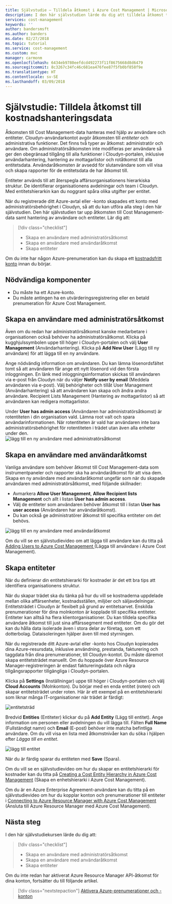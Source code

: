 ```yaml
---
title: Självstudie – Tilldela åtkomst i Azure Cost Management | Microsoft Docs
description: I den här självstudien lärde du dig att tilldela åtkomst till kostnadshanteringsdata med användarkonton som definierar åtkomstnivåer till entiteter.
services: cost-management
keywords: ''
author: bandersmsft
ms.author: banders
ms.date: 02/27/2018
ms.topic: tutorial
ms.service: cost-management
ms.custom: mvc
manager: carmonm
ms.openlocfilehash: 6434eb9780eefdcd492273f11f8675668d8d6479
ms.sourcegitcommit: 8c3267c34fc46c681ea476fee87f5fb0bf858f9e
ms.translationtype: HT
ms.contentlocale: sv-SE
ms.lasthandoff: 03/09/2018
---
```

# <a name="tutorial-assign-access-to-cost-management-data"></a>Självstudie: Tilldela åtkomst till kostnadshanteringsdata

Åtkomsten till Cost Management-data hanteras med hjälp av användare och entiteter. Cloudyn-användarkontot avgör åtkomsten till *entiteter* och administrativa funktioner. Det finns två typer av åtkomst: administratör och användare. Om administratörsåtkomsten inte modifieras per användare så ger den obegränsad tillgång till alla funktioner i Cloudyn-portalen, inklusive användarhantering, hantering av mottagarlistor och rotåtkomst till alla entitetsdata. Användaråtkomsten är avsedd för slutanvändare som vill visa och skapa rapporter för de entitetsdata de har åtkomst till.

Entiteter används till att återspegla affärsorganisationens hierarkiska struktur. De identifierar organisationens avdelningar och team i Cloudyn. Med entitetshierarkin kan du noggrant spåra olika utgifter per entitet.

När du registrerade ditt Azure-avtal eller -konto skapades ett konto med administratörsbehörighet i Cloudyn, så att du kan utföra alla steg i den här självstudien. Den här självstudien tar upp åtkomsten till Cost Management-data samt hantering av användare och entiteter. Lär dig att:

> [!div class="checklist"]
> * Skapa en användare med administratörsåtkomst
> * Skapa en användare med användaråtkomst
> * Skapa entiteter

Om du inte har någon Azure-prenumeration kan du skapa ett [kostnadsfritt konto](https://azure.microsoft.com/free/?WT.mc_id=A261C142F) innan du börjar.

## <a name="prerequisites"></a>Nödvändiga komponenter

- Du måste ha ett Azure-konto.
- Du måste antingen ha en utvärderingsregistrering eller en betald prenumeration för Azure Cost Management.

## <a name="create-a-user-with-admin-access"></a>Skapa en användare med administratörsåtkomst

Även om du redan har administratörsåtkomst kanske medarbetare i organisationen också behöver ha administratörsåtkomst. Klicka på kugghjulssymbolen uppe till höger i Cloudyn-portalen och välj **User Management** (Användarhantering). Klicka på **Add New User** (Lägg till ny användare) för att lägga till en ny användare.

Ange nödvändig information om användaren. Du kan lämna lösenordsfältet tomt så att användaren får ange ett nytt lösenord vid den första inloggningen. En länk med inloggningsinformation skickas till användaren via e-post från Cloudyn när du väljer **Notify user by email** (Meddela användaren via e-post). Välj behörigheter och tillåt User Management (Användarhantering) så att användaren kan skapa och ändra andra användare. Recipient Lists Management (Hantering av mottagarlistor) så att användaren kan redigera mottagarlistor.

Under **User has admin access** (Användaren har administratörsåtkomst) är rotentiteten i din organisation vald. Lämna root valt och spara användarinformationen. När rotentiteten är vald har användaren inte bara administratörsbehörighet för rotentiteten i trädet utan även alla enheter under den.  
  ![lägg till en ny användare med administratörsåtkomst](.\media\tutorial-user-access\new-admin-access.png)

## <a name="create-a-user-with-user-access"></a>Skapa en användare med användaråtkomst
Vanliga användare som behöver åtkomst till Cost Management-data som instrumentpaneler och rapporter ska ha användaråtkomst för att visa dem. Skapa en ny användare med användaråtkomst ungefär som när du skapade användaren med administratörsåtkomst, med följande skillnader:

- Avmarkera **Allow User Management**, **Allow Recipient lists Management** och allt i listan **User has admin access**.
- Välj de entiteter som användaren behöver åtkomst till i listan **User has user access** (Användaren har användaråtkomst).
- Du kan också ge administratörer åtkomst till specifika entiteter om det behövs.

![lägg till en ny användare med användaråtkomst](.\media\tutorial-user-access\new-user-access.png)

Om du vill se en självstudievideo om att lägga till användare kan du titta på [Adding Users to Azure Cost Management ](https://youtu.be/Nzn7GLahx30) (Lägga till användare i Azure Cost Management).

## <a name="create-entities"></a>Skapa entiteter

När du definierar din entitetshierarki för kostnader är det ett bra tips att identifiera organisationens struktur.

När du skapar trädet ska du tänka på hur du vill se kostnaderna uppdelade mellan olika affärsenheter, kostnadsställen, miljöer och säljavdelningar. Entitetsträdet i Cloudyn är flexibelt på grund av entitetsarvet. Enskilda prenumerationer för dina molnkonton är kopplade till specifika entiteter. Entiteter kan alltså ha flera klientorganisationer. Du kan tilldela specifika användare åtkomst till just sina affärssegment med entiteter. Om du gör det kan du hålla data isolerade även i stora delar av företag, som ett dotterbolag. Dataisoleringen hjälper även till med styrningen.  

När du registrerade ditt Azure-avtal eller -konto hos Cloudyn kopierades dina Azure-resursdata, inklusive användning, prestanda, fakturering och taggdata från dina prenumerationer, till Cloudyn-kontot. Du måste däremot skapa entitetsträdet manuellt. Om du hoppade över Azure Resource Manager-registreringen är endast faktureringsdata och några tillgångsrapporter tillgängliga i Cloudyn-portalen.

Klicka på **Settings** (Inställningar) uppe till höger i Cloudyn-portalen och välj **Cloud Accounts** (Molnkonton). Du börjar med en enda entitet (roten) och skapar entitetsträdet under roten. Här är ett exempel på en entitetshierarki som liknar många IT-organisationer när trädet är färdigt:

![entitetsträd](.\media\tutorial-user-access\entity-tree.png)

Bredvid **Entities** (Entiteter) klickar du på **Add Entity** (Lägg till entitet). Ange information om personen eller avdelningen du vill lägga till. Fälten **Full Name** (Fullständigt namn) och **Email** (E-post) behöver inte matcha befintliga användare. Om du vill visa en lista med åtkomstnivåer kan du söka i hjälpen efter *Lägga till en entitet*.

![lägg till entitet](.\media\tutorial-user-access\add-entity.png)

När du är färdig sparar du entiteten med **Save** (Spara).


Om du vill se en självstudievideo om hur du skapar en entitetshierarki för kostnader kan du titta på [Creating a Cost Entity Hierarchy in Azure Cost Management](https://youtu.be/dAd9G7u0FmU) (Skapa en enhetshierarki i Azure Cost Management).

Om du är en Azure Enterprise Agreement-användare kan du titta på en självstudievideo om hur du kopplar konton och prenumerationer till entiteter i [Connecting to Azure Resource Manager with Azure Cost Management](https://youtu.be/oCIwvfBB6kk) (Ansluta till Azure Resource Manager med Azure Cost Management).

## <a name="next-steps"></a>Nästa steg

I den här självstudiekursen lärde du dig att:

> [!div class="checklist"]
> * Skapa en användare med administratörsåtkomst
> * Skapa en användare med användaråtkomst
> * Skapa entiteter

Om du inte redan har aktiverat Azure Resource Manager API-åtkomst för dina konton, fortsätter du till följande artikel.

> [!div class="nextstepaction"]
> [Aktivera Azure-prenumerationer och -konton](activate-subs-accounts.md)
